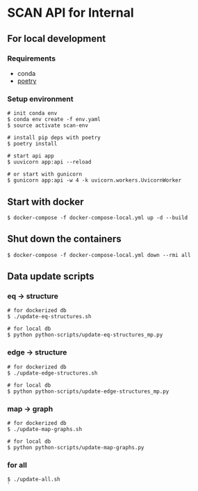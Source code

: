 # SCAN API for Internal



## For local development

### Requirements

* conda
* [poetry](https://github.com/python-poetry/poetry)

### Setup environment

```shell
# init conda env
$ conda env create -f env.yaml
$ source activate scan-env

# install pip deps with poetry
$ poetry install

# start api app
$ uuvicorn app:api --reload

# or start with gunicorn
$ gunicorn app:api -w 4 -k uvicorn.workers.UvicornWorker

```

## Start with docker

```shell
$ docker-compose -f docker-compose-local.yml up -d --build
```

## Shut down the containers

```shell
$ docker-compose -f docker-compose-local.yml down --rmi all
```



## Data update scripts

### eq -> structure

```shell
# for dockerized db
$ ./update-eq-structures.sh

# for local db
$ python python-scripts/update-eq-structures_mp.py
```

### edge -> structure

```shell
# for dockerized db
$ ./update-edge-structures.sh

# for local db
$ python python-scripts/update-edge-structures_mp.py
```

### map -> graph

```shell
# for dockerized db
$ ./update-map-graphs.sh

# for local db
$ python python-scripts/update-map-graphs.py
```

### for all

```shell
$ ./update-all.sh
`